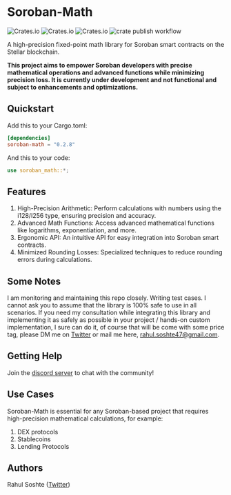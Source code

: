 # Soroban-Math

![Crates.io](https://img.shields.io/crates/v/soroban-math)
![Crates.io](https://img.shields.io/crates/l/soroban-math)
![Crates.io](https://img.shields.io/crates/d/soroban-math)
![crate publish workflow](https://github.com/rahul-soshte/soroban-math/actions/workflows/publish.yml/badge.svg)

A high-precision fixed-point math library for Soroban smart contracts on the Stellar blockchain.

**This project aims to empower Soroban developers with precise mathematical operations and advanced functions while minimizing precision loss. It is currently under development and not functional and subject to enhancements and optimizations.**


## Quickstart

Add this to your Cargo.toml:

```toml
[dependencies]
soroban-math = "0.2.8"
```

And this to your code:

```rust
use soroban_math::*;
```

## Features
1. High-Precision Arithmetic: Perform calculations with numbers using the i128/I256 type, ensuring precision and accuracy.
2. Advanced Math Functions: Access advanced mathematical functions like logarithms, exponentiation, and more.
3. Ergonomic API: An intuitive API for easy integration into Soroban smart contracts.
4. Minimized Rounding Losses: Specialized techniques to reduce rounding errors during calculations.

## Some Notes

I am monitoring and maintaining this repo closely. Writing test cases. I cannot ask you to assume that the library is 100% safe to use in all scenarios. If you need my consultation while integrating this library and implementing it as safely as possible in your project / hands-on custom implementation, I sure can do it, of course that will be come with some price tag, please DM me on [Twitter](https://twitter.com/RahulSoshte) or mail me here, rahul.soshte47@gmail.com.

## Getting Help

Join the [discord server](https://discord.gg/Dy7BXxUJHC) to chat with the community!

## Use Cases

Soroban-Math is essential for any Soroban-based project that requires high-precision mathematical calculations, for example:

1. DEX protocols
2. Stablecoins 
3. Lending Protocols

## Authors

Rahul Soshte ([Twitter](https://twitter.com/RahulSoshte))